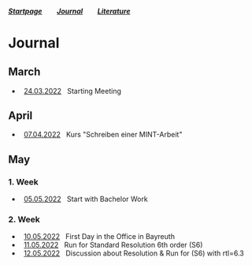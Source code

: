 ##### [Startpage](/README.md) &nbsp; &nbsp; &nbsp; &nbsp; [Journal](/journal/JOURNAL.md) &nbsp; &nbsp; &nbsp; &nbsp; [Literature](/README.md#litarture)

# Journal

## March

* &nbsp; [24.03.2022](2022-03-24.md) &nbsp; Starting Meeting

## April

* &nbsp; [07.04.2022](2022-04-07.md) &nbsp; Kurs "Schreiben einer MINT-Arbeit"

## May

### 1. Week
* &nbsp; [05.05.2022](2022-05-05.md) &nbsp; Start with Bachelor Work

### 2. Week

* &nbsp; [10.05.2022](2022-05-10.md) &nbsp; First Day in the Office in Bayreuth
* &nbsp; [11.05.2022](2022-05-11.md) &nbsp; Run for Standard Resolution 6th order (S6)
* &nbsp; [12.05.2022](2022-05-12.md) &nbsp; Discussion about Resolution & Run for (S6) with rtl=6.3
